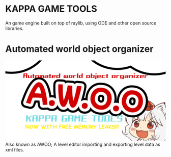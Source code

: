 # KAPPA GAME TOOLS
An game engine built on top of raylib, using ODE and other open source libraries.

# Automated world object organizer
![AWOO](Export.png?raw=true "AWOO")
Also known as AWOO; A level editor importing and exporting level data as xml files.

